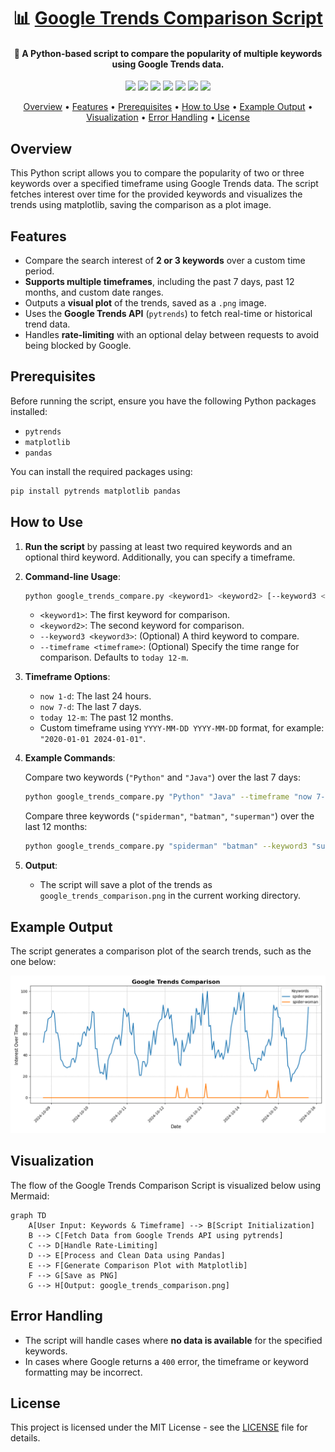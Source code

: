 <h1 align="center">📊 <a href="https://github.com/ronknight/google-trends">Google Trends Comparison Script</a></h1>

<h4 align="center">🔧 A Python-based script to compare the popularity of multiple keywords using Google Trends data.</h4>

<p align="center">
  <a href="https://twitter.com/PinoyITSolution"><img src="https://img.shields.io/twitter/follow/PinoyITSolution?style=social"></a>
  <a href="https://github.com/ronknight?tab=followers"><img src="https://img.shields.io/github/followers/ronknight?style=social"></a>
  <a href="https://github.com/ronknight/ronknight/stargazers"><img src="https://img.shields.io/github/stars/BEPb/BEPb.svg?logo=github"></a>
  <a href="https://github.com/ronknight/ronknight/network/members"><img src="https://img.shields.io/github/forks/BEPb/BEPb.svg?color=blue&logo=github"></a>
  <a href="https://github.com/ronknight/google-trends/issues"><img src="https://img.shields.io/badge/contributions-welcome-brightgreen.svg?style=flat"></a>
  <a href="https://github.com/ronknight/google-trends/blob/master/LICENSE"><img src="https://img.shields.io/badge/License-MIT-yellow.svg"></a>
  <a href="#"><img src="https://img.shields.io/badge/Made%20with%20Python-FFD43B.svg"></a>
</p>

<p align="center">
  <a href="#overview">Overview</a> •
  <a href="#features">Features</a> •
  <a href="#prerequisites">Prerequisites</a> •
  <a href="#how-to-use">How to Use</a> •
  <a href="#example-output">Example Output</a> •
  <a href="#visualization">Visualization</a> •
  <a href="#error-handling">Error Handling</a> •
  <a href="#license">License</a>
</p>

## Overview

This Python script allows you to compare the popularity of two or three keywords over a specified timeframe using Google Trends data. The script fetches interest over time for the provided keywords and visualizes the trends using matplotlib, saving the comparison as a plot image.

## Features

- Compare the search interest of **2 or 3 keywords** over a custom time period.
- **Supports multiple timeframes**, including the past 7 days, past 12 months, and custom date ranges.
- Outputs a **visual plot** of the trends, saved as a `.png` image.
- Uses the **Google Trends API** (`pytrends`) to fetch real-time or historical trend data.
- Handles **rate-limiting** with an optional delay between requests to avoid being blocked by Google.

## Prerequisites

Before running the script, ensure you have the following Python packages installed:

- `pytrends`
- `matplotlib`
- `pandas`

You can install the required packages using:

```bash
pip install pytrends matplotlib pandas
```

## How to Use

1. **Run the script** by passing at least two required keywords and an optional third keyword. Additionally, you can specify a timeframe.

2. **Command-line Usage**:

   ```bash
   python google_trends_compare.py <keyword1> <keyword2> [--keyword3 <keyword3>] [--timeframe <timeframe>]
   ```

   - `<keyword1>`: The first keyword for comparison.
   - `<keyword2>`: The second keyword for comparison.
   - `--keyword3 <keyword3>`: (Optional) A third keyword to compare.
   - `--timeframe <timeframe>`: (Optional) Specify the time range for comparison. Defaults to `today 12-m`.

3. **Timeframe Options**:
   - `now 1-d`: The last 24 hours.
   - `now 7-d`: The last 7 days.
   - `today 12-m`: The past 12 months.
   - Custom timeframe using `YYYY-MM-DD YYYY-MM-DD` format, for example: `"2020-01-01 2024-01-01"`.

4. **Example Commands**:
   
   Compare two keywords (`"Python"` and `"Java"`) over the last 7 days:
   ```bash
   python google_trends_compare.py "Python" "Java" --timeframe "now 7-d"
   ```

   Compare three keywords (`"spiderman"`, `"batman"`, `"superman"`) over the last 12 months:
   ```bash
   python google_trends_compare.py "spiderman" "batman" --keyword3 "superman" --timeframe "today 12-m"
   ```

5. **Output**:
   - The script will save a plot of the trends as `google_trends_comparison.png` in the current working directory.

## Example Output

The script generates a comparison plot of the search trends, such as the one below:

![Example Plot](google_trends_comparison.png)

## Visualization

The flow of the Google Trends Comparison Script is visualized below using Mermaid:

```mermaid
graph TD
    A[User Input: Keywords & Timeframe] --> B[Script Initialization]
    B --> C[Fetch Data from Google Trends API using pytrends]
    C --> D[Handle Rate-Limiting]
    D --> E[Process and Clean Data using Pandas]
    E --> F[Generate Comparison Plot with Matplotlib]
    F --> G[Save as PNG]
    G --> H[Output: google_trends_comparison.png]
```

## Error Handling

- The script will handle cases where **no data is available** for the specified keywords.
- In cases where Google returns a `400` error, the timeframe or keyword formatting may be incorrect.

## License

This project is licensed under the MIT License - see the [LICENSE](LICENSE) file for details.